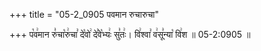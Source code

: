 +++
title = "05-2_0905 पवमान रुचारुचा"

+++
प꣡व꣢मान रु꣣चा꣡रु꣢चा꣣ दे꣡वो꣢ दे꣣वे꣡भ्यः꣢ सु꣣तः꣢। वि꣢श्वा꣣ व꣢सू꣣न्या꣡ वि꣢श ॥ 05-2:0905 ॥
